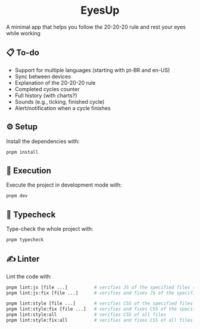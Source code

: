 <div align="center">
  <h1>EyesUp</h1>
</div>

A minimal app that helps you follow the 20-20-20 rule and rest your eyes while working

## 📋 To-do

- Support for multiple languages (starting with pt-BR and en-US)
- Sync between devices
- Explanation of the 20-20-20 rule
- Completed cycles counter
- Full history (with charts?)
- Sounds (e.g., ticking, finished cycle)
- Alert/notification when a cycle finishes

## ⚙️ Setup

Install the dependencies with:

```bash
pnpm install
```

## 🚀 Execution

Execute the project in development mode with:

```bash
pnpm dev
```

## 🔣 Typecheck

Type-check the whole project with:

```bash
pnpm typecheck
```

## ✍ Linter

Lint the code with:

```bash
pnpm lint:js [file ...]          # verifies JS of the specified files (or all if file is omitted)
pnpm lint:js:fix [file ...]      # verifies and fixes JS of the specified files (or all if file is omitted)

pnpm lint:style [file ...]       # verifies CSS of the specified files
pnpm lint:style:fix [file ...]   # verifies and fixes CSS of the specified files
pnpm lint:style:all              # verifies CSS of all files
pnpm lint:style:fix:all          # verifies and fixes CSS of all files
```
